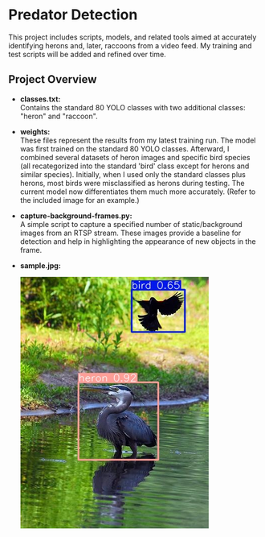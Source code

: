 # Predator Detection

This project includes scripts, models, and related tools aimed at accurately identifying herons and, later, raccoons from a video feed. My training and test scripts will be added and refined over time.

## Project Overview

- **classes.txt:**  
  Contains the standard 80 YOLO classes with two additional classes: "heron" and "raccoon".

- **weights:**  
  These files represent the results from my latest training run. The model was first trained on the standard 80 YOLO classes. Afterward, I combined several datasets of heron images and specific bird species (all recategorized into the standard 'bird' class except for herons and similar species). Initially, when I used only the standard classes plus herons, most birds were misclassified as herons during testing. The current model now differentiates them much more accurately. (Refer to the included image for an example.)

- **capture-background-frames.py:**  
  A simple script to capture a specified number of static/background images from an RTSP stream. These images provide a baseline for detection and help in highlighting the appearance of new objects in the frame.

- **sample.jpg:**

  ![Heron Detection Example](sample.jpg)
